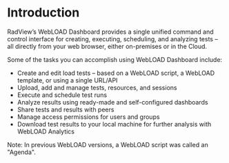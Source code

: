 # Introduction

RadView’s WebLOAD Dashboard provides a single unified command and control interface for creating, executing, scheduling, and analyzing tests – all directly from your web browser, either on-premises or in the Cloud. 



Some of the tasks you can accomplish using WebLOAD Dashboard include: 

- Create and edit load tests – based on a WebLOAD script, a WebLOAD template, or using a single URL/API 
- Upload, add and manage tests, resources, and sessions 
- Execute and schedule test runs 
- Analyze results using ready-made and self-configured dashboards 
- Share tests and results with peers 
- Manage access permissions for users and groups  
- Download test results to your local machine for further analysis with WebLOAD Analytics 

Note: In previous WebLOAD versions, a WebLOAD script was called an "Agenda". 